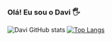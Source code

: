 ### Olá! Eu sou o Davi 🖐️

![Davi GitHub stats](https://github-readme-stats.vercel.app/api?username=ddavi1&show_icons=true&theme=radical)
[![Top Langs](https://github-readme-stats.vercel.app/api/top-langs/?username=ddavi1&hide_progress=true)](https://github.com/anuraghazra/github-readme-stats)


